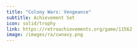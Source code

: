 ```yaml
---
title: "Colony Wars: Vengeance"
subtitle: Achievement Set
icon: solid/trophy
link: https://retroachievements.org/game/11562
image: /images/ra/cwnavy.png
---
```

